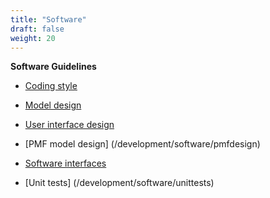 ```yaml
---
title: "Software"
draft: false
weight: 20
---
```


**Software Guidelines**

* [Coding style](/development/software/codingstyle)

* [Model design](/development/software/modeldesign)

* [User interface design](/development/software/userinterfacedesign)

* [PMF model design] (/development/software/pmfdesign)

* [Software interfaces](/development/software/interfaces)

* [Unit tests] (/development/software/unittests)